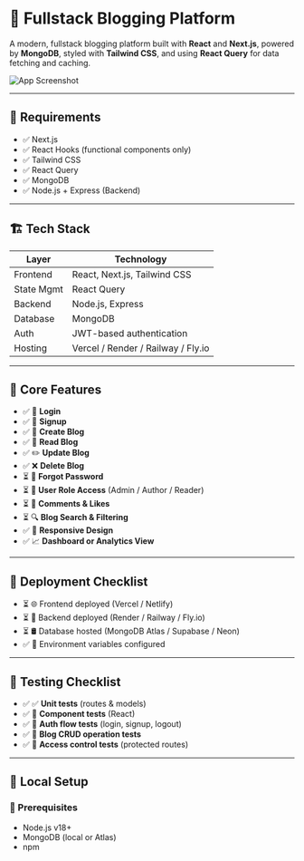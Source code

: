 # 📝 Fullstack Blogging Platform

A modern, fullstack blogging platform built with **React** and **Next.js**, powered by **MongoDB**, styled with **Tailwind CSS**, and using **React Query** for data fetching and caching.

![App Screenshot](https://res.cloudinary.com/deq0w5tnr/image/upload/v1754612076/2025-08-08-031321-create-next-app-screenclip_q8ucrz.jpg)

---

## 🚧 Requirements

* ✅ Next.js
* ✅ React Hooks (functional components only)
* ✅ Tailwind CSS
* ✅ React Query
* ✅ MongoDB
* ✅ Node.js + Express (Backend)

---

## 🏗️ Tech Stack

| Layer      | Technology                         |
| ---------- | ---------------------------------- |
| Frontend   | React, Next.js, Tailwind CSS       |
| State Mgmt | React Query                        |
| Backend    | Node.js, Express                   |
| Database   | MongoDB                            |
| Auth       | JWT-based authentication           |
| Hosting    | Vercel / Render / Railway / Fly.io |

---

## 🧩 Core Features

* ✅ 🔐 **Login**
* ✅ 🧾 **Signup**
* ✅ 📝 **Create Blog**
* ✅ 📖 **Read Blog**
* ✅ ✏️ **Update Blog**
* ✅ ❌ **Delete Blog**
* ⏳ 🔁 **Forgot Password**
* ⏳ 👤 **User Role Access** (Admin / Author / Reader)
* ⏳ 💬 **Comments & Likes**
* ⏳ 🔍 **Blog Search & Filtering**
* ✅ 📱 **Responsive Design**
* ✅ 📈 **Dashboard or Analytics View**

---

## 🚀 Deployment Checklist

* ⏳ 🌐 Frontend deployed (Vercel / Netlify)
* ⏳ 🚀 Backend deployed (Render / Railway / Fly.io)
* ⏳ 🛢️ Database hosted (MongoDB Atlas / Supabase / Neon)
* ✅ 🔐 Environment variables configured

---

## 🧪 Testing Checklist

* ✅ ✅ **Unit tests** (routes & models)
* ✅ 🧪 **Component tests** (React)
* ✅ 🔐 **Auth flow tests** (login, signup, logout)
* ✅ 📄 **Blog CRUD operation tests**
* ✅ 🚫 **Access control tests** (protected routes)

---

## 🧪 Local Setup

### 🔧 Prerequisites

* Node.js v18+
* MongoDB (local or Atlas)
* npm

